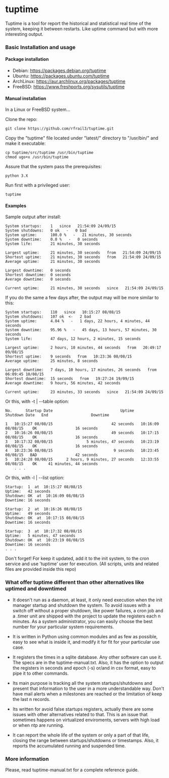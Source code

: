 tuptime
=======

Tuptime is a tool for report the historical and statistical real time of the system, keeping it between restarts. Like uptime command but with more interesting output.


### Basic Installation and usage

#### Package installation

* Debian: https://packages.debian.org/tuptime
* Ubuntu: https://packages.ubuntu.com/tuptime
* ArchLinux: https://aur.archlinux.org/packages/tuptime
* FreeBSD: https://www.freshports.org/sysutils/tuptime

#### Manual installation

In a Linux or FreeBSD system...

Clone the repo:

	git clone https://github.com/rfrail3/tuptime.git

Copy the "tuptime" file located under "latest/" directory to "/usr/bin/" and make it executable:

	cp tuptime/src/tuptime /usr/bin/tuptime
	chmod ugo+x /usr/bin/tuptime

Assure that the system pass the prerequisites:

	python 3.X 

Run first with a privileged user:

	tuptime

#### Examples

Sample output after install:

	System startups:	1   since   21:54:09 24/09/15
	System shutdowns:	0 ok   -   0 bad
	System uptime: 		100.0 %   -   21 minutes, 30 seconds
	System downtime: 	0.0 %   -   0 seconds
	System life: 		21 minutes, 30 seconds

	Largest uptime:		21 minutes, 30 seconds   from   21:54:09 24/09/15
	Shortest uptime:	21 minutes, 30 seconds   from   21:54:09 24/09/15
	Average uptime: 	21 minutes, 30 seconds

	Largest downtime:	0 seconds
	Shortest downtime:	0 seconds
	Average downtime: 	0 seconds

	Current uptime: 	21 minutes, 30 seconds   since   21:54:09 24/09/15

If you do the same a few days after, the output may will be more similar to this:

	System startups:	110   since   10:15:27 08/08/15
	System shutdowns:	107 ok  <-   2 bad
	System uptime: 		4.04 %   -   1 days, 22 hours, 4 minutes, 44 seconds
	System downtime: 	95.96 %   -   45 days, 13 hours, 57 minutes, 30 seconds
	System life: 		47 days, 12 hours, 2 minutes, 15 seconds

	Largest uptime:		2 hours, 10 minutes, 44 seconds   from   20:49:17 09/08/15
	Shortest uptime:	9 seconds   from   10:23:36 08/08/15
	Average uptime: 	25 minutes, 8 seconds

	Largest downtime:	7 days, 10 hours, 17 minutes, 26 seconds   from   06:09:45 10/08/15
	Shortest downtime:	15 seconds   from   19:27:24 19/09/15
	Average downtime: 	9 hours, 56 minutes, 42 seconds

	Current uptime: 	23 minutes, 33 seconds   since   21:54:09 24/09/15

Or this, with -t | --table option:

	No.      Startup Date                              Uptime       Shutdown Date   End                   Downtime
                                                                                                                                    
	1   10:15:27 08/08/15                          42 seconds   10:16:09 08/08/15    OK                 16 seconds
	2   10:16:26 08/08/15                          49 seconds   10:17:15 08/08/15    OK                 16 seconds
	3   10:17:32 08/08/15               5 minutes, 47 seconds   10:23:19 08/08/15    OK                 16 seconds
	4   10:23:36 08/08/15                           9 seconds   10:23:45 08/08/15   BAD                 42 seconds
	5   10:24:28 08/08/15      2 hours, 9 minutes, 27 seconds   12:33:55 08/08/15    OK     41 minutes, 44 seconds
        . . .

Or this, with -l | --list option:

	Startup:  1  at  10:15:27 08/08/15
	Uptime:   42 seconds
	Shutdown: OK  at  10:16:09 08/08/15
	Downtime: 16 seconds

	Startup:  2  at  10:16:26 08/08/15
	Uptime:   49 seconds
	Shutdown: OK  at  10:17:15 08/08/15
	Downtime: 16 seconds

	Startup:  3  at  10:17:32 08/08/15
	Uptime:   5 minutes, 47 seconds
	Shutdown: OK  at  10:23:19 08/08/15
	Downtime: 16 seconds
	. . .

Don't forget! For keep it updated, add it to the init system, to the cron service and use 'tuptime' user for execution. (All scripts, units and related files are provided inside this repo)



### What offer tuptime different than other alternatives like uptimed and downtimed

- It doesn't run as a daemon, at least, it only need execution when the init manager startup and shutdown the system. To avoid issues with a switch off without a proper shutdown, like power failures, a cron job and a .timer unit are shipped with the project to update the registers each n minutes. As a system administrator, you can easily choose the best number for your particular system requirements.

- It is written in Python using common modules and as few as possible, easy to see what is inside it, and modify it for fit for your particular use case.

- It registers the times in a sqlite database. Any other software can use it. The specs are in the tuptime-manual.txt. Also, it has the option to output the registers in seconds and epoch (-s) or/and in csv format, easy to pipe it to other commands.

- Its main purpose is tracking all the system startups/shutdowns and present that information to the user in a more understandable way. Don't have mail alerts when a milestones are reached or the limitation of keep the last n records.

- Its written for avoid false startups registers, actually there are some issues with other alternatives related to that. This is an issue that sometimes happens on virtualized enviroments, servers with high load or when ntp are running.

- It can report the whole life of the system or only a part of that life, closing the range between startups/shutdowns or timestamps. Also, it reports the accumulated running and suspended time.


### More information

Please, read tuptime-manual.txt for a complete reference guide.
